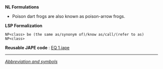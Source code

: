 __NL Formulations__ 



* Poison dart frogs are also known as poison-arrow frogs.


  

__LSP Formalization__ 




```
NP<class> be (the same as/synonym of)/know as/call/(refer to as) NP<class>

```


__Reusable JAPE code__ 
 :
 [EQ 1.jape](../public/images/c/c0/EQ_1.jape "EQ 1.jape") 





---



_[Abbreviation and symbols](../../Community/LSPSymbols "Community:LSPSymbols")_